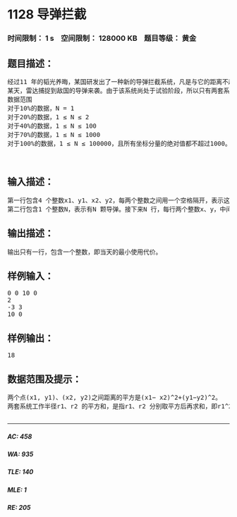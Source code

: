 # 1128 导弹拦截   
### 时间限制： 1 s&nbsp;&nbsp;&nbsp;&nbsp;空间限制： 128000 KB&nbsp;&nbsp;&nbsp;&nbsp;题目等级： 黄金  
## 题目描述：  

<pre>
经过11 年的韬光养晦，某国研发出了一种新的导弹拦截系统，凡是与它的距离不超过其工作半径的导弹都能够被它成功拦截。当工作半径为0 时，则能够拦截与它位置恰好相同的导弹。但该导弹拦截系统也存在这样的缺陷：每套系统每天只能设定一次工作半径。而当天的使用代价，就是所有系统工作半径的平方和。  
某天，雷达捕捉到敌国的导弹来袭。由于该系统尚处于试验阶段，所以只有两套系统投入工作。如果现在的要求是拦截所有的导弹，请计算这一天的最小使用代价。
数据范围  
对于10%的数据，N = 1  
对于20%的数据，1 ≤ N ≤ 2  
对于40%的数据，1 ≤ N ≤ 100  
对于70%的数据，1 ≤ N ≤ 1000  
对于100%的数据，1 ≤ N ≤ 100000，且所有坐标分量的绝对值都不超过1000。  
  

</pre>
  
  
## 输入描述：  

<pre>
第一行包含4 个整数x1、y1、x2、y2，每两个整数之间用一个空格隔开，表示这两套导弹拦截系统的坐标分别为(x1, y1)、(x2, y2)。  
第二行包含1 个整数N，表示有N 颗导弹。接下来N 行，每行两个整数x、y，中间用一个空格隔开，表示一颗导弹的坐标(x, y)。不同导弹的坐标可能相同。
</pre>
  
  
## 输出描述：  

<pre>
输出只有一行，包含一个整数，即当天的最小使用代价。
</pre>
  
  
## 样例输入：  

<pre>
0 0 10 0  
2  
-3 3  
10 0
</pre>
  
  
## 样例输出：  

<pre>
18
</pre>
  
  
## 数据范围及提示：  

<pre>
两个点(x1, y1)、(x2, y2)之间距离的平方是(x1− x2)^2+(y1−y2)^2。  
两套系统工作半径r1、r2 的平方和，是指r1、r2 分别取平方后再求和，即r1^2+r2^2。
 
</pre>
  
  
***  

##### AC: 458  
##### WA: 935  
##### TLE: 140  
##### MLE: 1  
##### RE: 205  
